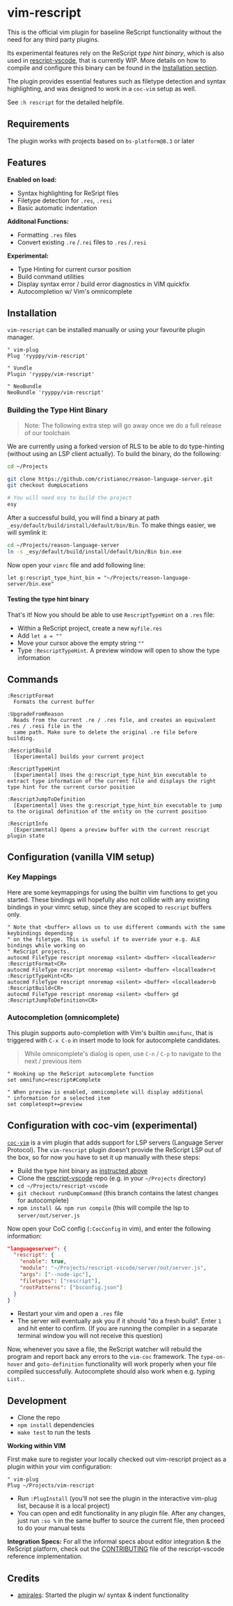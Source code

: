 # vim-rescript

This is the official vim plugin for baseline ReScript functionality without the need for any third party plugins.

Its experimental features rely on the ReScript _type hint binary_, which is also used in [rescript-vscode](https://github.com/rescript-lang/rescript-vscode), that is currently WIP. More details on how to compile and configure this binary can be found in the [Installation section](#installation).

The plugin provides essential features such as filetype detection and syntax highlighting, and was designed to work in a `coc-vim` setup as well.

See `:h rescript` for the detailed helpfile.

## Requirements

The plugin works with projects based on `bs-platform@8.3` or later

## Features

**Enabled on load:**

- Syntax highlighting for ReSript files
- Filetype detection for `.res`, `.resi`
- Basic automatic indentation

**Additonal Functions:**

- Formatting `.res` files
- Convert existing `.re` /`.rei` files to `.res` /`.resi`

**Experimental:**

- Type Hinting for current cursor position
- Build command utilities
- Display syntax error / build error diagnostics in VIM quickfix
- Autocompletion w/ Vim's omnicomplete

## Installation

`vim-rescript` can be installed manually or using your favourite plugin manager.

```vim
" vim-plug
Plug 'ryyppy/vim-rescript'

" Vundle
Plugin 'ryyppy/vim-rescript'

" NeoBundle
NeoBundle 'ryyppy/vim-rescript'
```

### Building the Type Hint Binary

> Note: The following extra step will go away once we do a full release of our toolchain

We are currently using a forked version of RLS to be able to do type-hinting (without using an LSP client actually). To build the binary, do the following:

```bash
cd ~/Projects

git clone https://github.com/cristianoc/reason-language-server.git
git checkout dumpLocations

# You will need esy to build the project
esy
```

After a successful build, you will find a binary at path `_esy/default/build/install/default/bin/Bin`. To make things easier, we will symlink it:

```bash
cd ~/Projects/reason-language-server
ln -s _esy/default/build/install/default/bin/Bin bin.exe
```

Now open your `vimrc` file and add following line:

```vim
let g:rescript_type_hint_bin = "~/Projects/reason-language-server/bin.exe"
```

#### Testing the type hint binary

That's it! Now you should be able to use `RescriptTypeHint` on a `.res` file:

- Within a ReScript project, create a new `myfile.res`
- Add `let a = ""`
- Move your cursor above the empty string `""`
- Type `:RescriptTypeHint`. A preview window will open to show the type information

## Commands

```
:RescriptFormat
  Formats the current buffer

:UpgradeFromReason
  Reads from the current .re / .res file, and creates an equivalent .res / .resi file in the
  same path. Make sure to delete the original .re file before building.

:RescriptBuild
  [Experimental] builds your current project

:RescriptTypeHint
  [Experimental] Uses the g:rescript_type_hint_bin executable to extract type information of the current file and displays the right type hint for the current cursor position

:RescriptJumpToDefinition
  [Experimental] Uses the g:rescript_type_hint_bin executable to jump to the original definition of the entity on the current position

:RescriptInfo
  [Experimental] Opens a preview buffer with the current rescript plugin state
```

## Configuration (vanilla VIM setup)

### Key Mappings

Here are some keymappings for using the builtin vim functions to get you started. These bindings will hopefully also not collide with any existing bindings in your vimrc setup, since they are scoped to `rescript` buffers only.

```vim
" Note that <buffer> allows us to use different commands with the same keybindings depending
" on the filetype. This is useful if to override your e.g. ALE bindings while working on
" ReScript projects.
autocmd FileType rescript nnoremap <silent> <buffer> <localleader>r :RescriptFormat<CR>
autocmd FileType rescript nnoremap <silent> <buffer> <localleader>t :RescriptTypeHint<CR>
autocmd FileType rescript nnoremap <silent> <buffer> <localleader>b :RescriptBuild<CR>
autocmd FileType rescript nnoremap <silent> <buffer> gd :RescriptJumpToDefinition<CR>
```

### Autocompletion (omnicomplete)

This plugin supports auto-completion with Vim's builtin `omnifunc`, that is triggered with `C-x C-o` in insert mode to look for autocomplete candidates.

> While omnicomplete's dialog is open, use `C-n` / `C-p` to navigate to the next / previous item

```vim
" Hooking up the ReScript autocomplete function
set omnifunc=rescript#Complete

" When preview is enabled, omnicomplete will display additional
" information for a selected item
set completeopt+=preview
```

## Configuration with coc-vim (experimental)

[`coc-vim`](https://github.com/neoclide/coc.nvim) is a vim plugin that adds support for LSP servers (Language Server Protocol). The `vim-rescript` plugin doesn't provide the ReScript LSP out of the box, so for now you have to set it up manually with these steps:

- Build the type hint binary as [instructed above](#building-the-type-hint-binary)
- Clone the [rescript-vscode](https://github.com/rescript-lang/rescript-vscode) repo (e.g. in your `~/Projects` directory)
- `cd ~/Projects/rescript-vscode`
- `git checkout runDumpCommand` (this branch contains the latest changes for autocomplete)
- `npm install && npm run compile` (this will compile the lsp to `server/out/server.js`

Now open your CoC config (`:CocConfig` in vim), and enter the following information:

```json
"languageserver": {
  "rescript": {
    "enable": true,
    "module": "~/Projects/rescript-vscode/server/out/server.js",
    "args": ["--node-ipc"],
    "filetypes": ["rescript"],
    "rootPatterns": ["bsconfig.json"]
  }
}
```

- Restart your vim and open a `.res` file
- The server will eventually ask you if it should "do a fresh build". Enter `1` and hit enter to confirm. (If you are running the compiler in a separate terminal window you will not receive this question)

Now, whenever you save a file, the ReScript watcher will rebuild the program and report back any errors to the `vim-coc` framework. The `type-on-hover` and `goto-definition` functionality will work properly when your file compiled successfully. Autocomplete should also work when e.g. typing `List.`.

## Development

- Clone the repo
- `npm install` dependencies
- `make test` to run the tests

**Working within VIM**

First make sure to register your locally checked out vim-rescript project as a plugin within your vim configuration:

```vim
" vim-plug
Plug ~/Projects/vim-rescript
```

- Run `:PlugInstall` (you'll not see the plugin in the interactive vim-plug list, because it is a local project)
- You can open and edit functionality in any plugin file. After any changes, just run `:so %` in the same buffer to source the current file, then proceed to do your manual tests

**Integration Specs:**
For all the informal specs about editor integration & the ReScript platform, check out the [CONTRIBUTING](https://github.com/rescript-lang/rescript-vscode/blob/master/CONTRIBUTING.md) file of the rescript-vscode reference implementation.

## Credits

- [amirales](https://github.com/amiralies): Started the plugin w/ syntax & indent functionality
